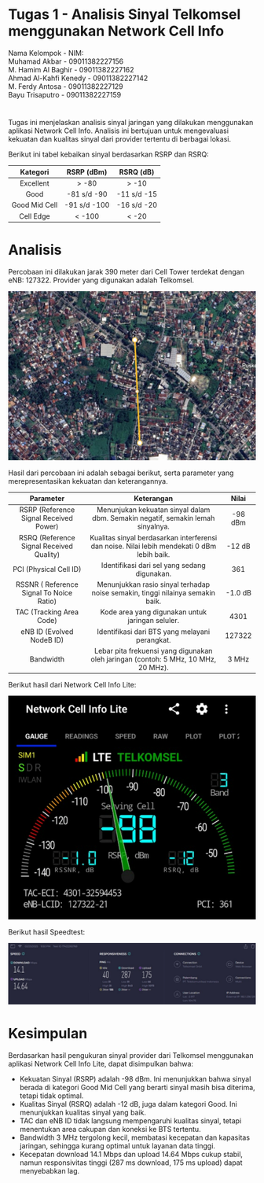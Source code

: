 # Tugas 1 - Analisis Sinyal Telkomsel menggunakan Network Cell Info

Nama Kelompok - NIM: <br>
Muhamad Akbar - 09011382227156 <br>
M. Hamim Al Baghir - 09011382227162 <br>
Ahmad Al-Kahfi Kenedy - 09011382227142 <br> 
M. Ferdy Antosa - 09011382227129 <br>
Bayu Trisaputro - 09011382227159
#

<a> Tugas ini menjelaskan analisis sinyal jaringan yang dilakukan menggunakan aplikasi Network Cell Info. 
Analisis ini bertujuan untuk mengevaluasi kekuatan dan kualitas sinyal dari provider tertentu di berbagai lokasi. </a>

<a> Berikut ini tabel kebaikan sinyal berdasarkan RSRP dan RSRQ: </a>
<br>

|    Kategori    |  RSRP (dBm)  |  RSRQ (dB)  |
|:--------------:|:------------:|:-----------:|
|    Excellent   |     > -80    |    > -10    |
|      Good      |  -81 s/d -90 | -11 s/d -15 |
| Good Mid Cell  | -91 s/d -100 | -16 s/d -20 |
| Cell Edge      | < -100       | < -20       |


# Analisis
Percobaan ini dilakukan jarak 390 meter dari Cell Tower terdekat dengan eNB: 127322. Provider yang digunakan adalah Telkomsel. <br>

![Gambar jarak tower dan lokasi](../gambar/gambar1.png)

Hasil dari percobaan ini adalah sebagai berikut, serta parameter yang merepresentasikan kekuatan dan keterangannya.

|                Parameter                 |                                          Keterangan                                         |    Nilai    |
|:----------------------------------------:|:-------------------------------------------------------------------------------------------:|:-----------:|
|  RSRP (Reference Signal Received Power)  | Menunjukan kekuatan sinyal dalam dbm. Semakin negatif, semakin lemah sinyalnya.             |   -98 dBm   |
| RSRQ (Reference Signal Received Quality) | Kualitas sinyal berdasarkan interferensi dan noise. Nilai lebih mendekati 0 dBm lebih baik. |    -12 dB   |
|          PCI (Physical Cell ID)          | Identifikasi dari sel yang sedang digunakan.                                                |     361     |
| RSSNR ( Reference Signal To Noice Ratio) | Menunjukkan rasio sinyal terhadap noise semakin, tinggi nilainya semakin baik.              |     -1.0 dB |
|         TAC (Tracking Area Code)         | Kode area yang digunakan untuk jaringan seluler.                                            |     4301    |
|         eNB ID (Evolved NodeB ID)        | Identifikasi dari BTS yang melayani perangkat.                                              |    127322   |
|                 Bandwidth                | Lebar pita frekuensi yang digunakan oleh jaringan (contoh: 5 MHz, 10 MHz, 20 MHz).          |    3 MHz    |

Berikut hasil dari Network Cell Info Lite:

![Gambar hasil Network Cell Info](../gambar/gambar2.png)

Berikut hasil Speedtest:

![Gambar hasil Network Cell Info](../gambar/gambar3.png)

# Kesimpulan

Berdasarkan hasil pengukuran sinyal provider dari Telkomsel menggunakan aplikasi Network Cell Info Lite, dapat disimpulkan bahwa:
* Kekuatan Sinyal (RSRP) adalah -98 dBm. Ini menunjukkan bahwa sinyal berada di kategori Good Mid Cell yang berarti sinyal masih bisa diterima, tetapi tidak optimal. 
* Kualitas Sinyal (RSRQ) adalah  -12 dB, juga dalam kategori Good. Ini menunjukkan kualitas sinyal yang baik.
* TAC dan eNB ID tidak langsung mempengaruhi kualitas sinyal, tetapi menentukan area cakupan dan koneksi ke BTS tertentu.
* Bandwidth 3 MHz tergolong kecil, membatasi kecepatan dan kapasitas jaringan, sehingga kurang optimal untuk layanan data tinggi.
* Kecepatan download 14.1 Mbps dan upload 14.64 Mbps cukup stabil, namun responsivitas tinggi (287 ms download, 175 ms upload) dapat menyebabkan lag.
